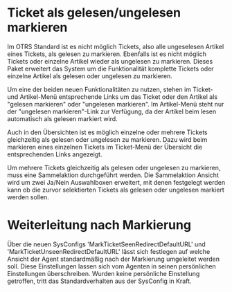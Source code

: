 # Ticket als gelesen/ungelesen markieren

Im OTRS Standard ist es nicht möglich Tickets, also alle ungeselesen Artikel eines Tickets, als gelesen zu markieren. Ebenfalls ist es nicht möglich Tickets oder einzelne Artikel wieder als ungelesen zu markieren. Dieses Paket erweitert das System um die Funktionalität komplette Tickets oder einzelne Artikel als gelesen oder ungelesen zu markieren.

Um eine der beiden neuen Funktionalitäten zu nutzen, stehen im Ticket- und Artikel-Menü entsprechende Links um das Ticket oder den Artikel als "gelesen markieren" oder "ungelesen markieren". Im Artikel-Menü steht nur der "ungelesen markieren"-Link zur Verfügung, da der Artikel beim lesen automatisch als gelesen markiert wird.

Auch in den Übersichten ist es möglich einzelne oder mehrere Tickets gleichzeitig als gelesen oder ungelesen zu markieren. Dazu wird beim markieren eines einzelnen Tickets im Ticket-Menü der Übersicht die entsprechenden Links angezeigt.

Um mehrere Tickets gleichzeitig als gelesen oder ungelesen zu markieren, muss eine Sammelaktion durchgeführt werden. Die Sammelaktion Ansicht wird um zwei Ja/Nein Auswahlboxen erweitert, mit denen festgelegt werden kann ob die zurvor selektierten Tickets als gelesen oder ungelesen markiert werden sollen.

# Weiterleitung nach Markierung

Über die neuen SysConfigs 'MarkTicketSeenRedirectDefaultURL' und 'MarkTicketUnseenRedirectDefaultURL' lässt sich festlegen auf welche Ansicht der Agent standardmäßig nach der Markierung umgeleitet werden soll. Diese Einstellungen lassen sich vom Agenten in seinen persönlichen Einstellungen überschreiben. Wurden keine persönliche Einstellung getroffen, tritt das Standardverhalten aus der SysConfig in Kraft.